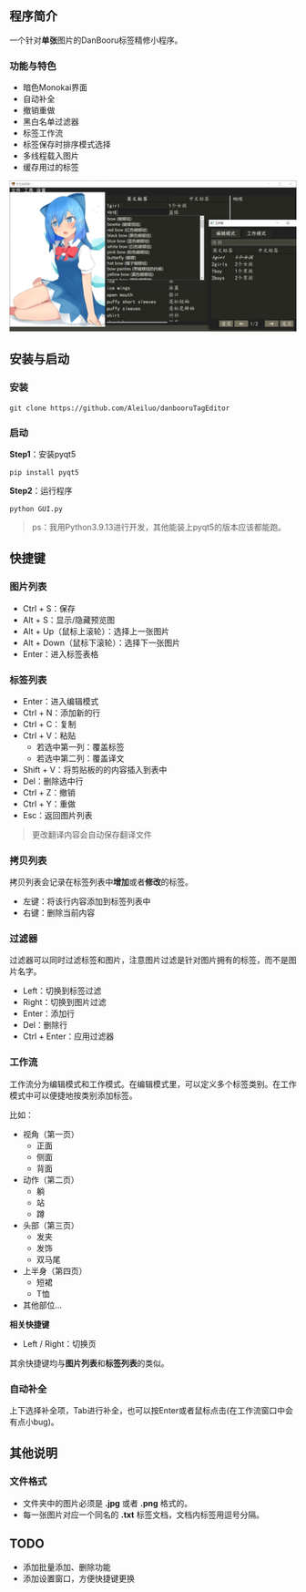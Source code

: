 ## 程序简介
一个针对**单张**图片的DanBooru标签精修小程序。

### 功能与特色
- 暗色Monokai界面
- 自动补全
- 撤销重做
- 黑白名单过滤器
- 标签工作流
- 标签保存时排序模式选择
- 多线程载入图片
- 缓存用过的标签

![](./imgs/display.png)

## 安装与启动

### 安装

```
git clone https://github.com/Aleiluo/danbooruTagEditor
```

### 启动

**Step1**：安装pyqt5

```
pip install pyqt5
```

**Step2**：运行程序

```
python GUI.py
```

> ps：我用Python3.9.13进行开发，其他能装上pyqt5的版本应该都能跑。

## 快捷键

### 图片列表
- Ctrl + S：保存
- Alt + S：显示/隐藏预览图
- Alt + Up（鼠标上滚轮）：选择上一张图片
- Alt + Down（鼠标下滚轮）：选择下一张图片
- Enter：进入标签表格

### 标签列表

- Enter：进入编辑模式
- Ctrl + N：添加新的行
- Ctrl + C：复制
- Ctrl + V：粘贴
  - 若选中第一列：覆盖标签
  - 若选中第二列：覆盖译文
- Shift + V：将剪贴板的的内容插入到表中
- Del：删除选中行
- Ctrl + Z：撤销
- Ctrl + Y：重做
- Esc：返回图片列表

> 更改翻译内容会自动保存翻译文件

### 拷贝列表
拷贝列表会记录在标签列表中**增加**或者**修改**的标签。

- 左键：将该行内容添加到标签列表中
- 右键：删除当前内容

### 过滤器
过滤器可以同时过滤标签和图片，注意图片过滤是针对图片拥有的标签，而不是图片名字。

- Left：切换到标签过滤
- Right：切换到图片过滤
- Enter：添加行
- Del：删除行
- Ctrl + Enter：应用过滤器

### 工作流
工作流分为编辑模式和工作模式。在编辑模式里，可以定义多个标签类别。在工作模式中可以便捷地按类别添加标签。

比如：
- 视角（第一页）
  - 正面
  - 侧面
  - 背面
- 动作（第二页）
  - 躺
  - 站
  - 蹲
- 头部（第三页）
  - 发夹
  - 发饰
  - 双马尾
- 上半身（第四页）
  - 短裙
  - T恤
- 其他部位...

**相关快捷键**

- Left / Right：切换页

其余快捷键均与**图片列表**和**标签列表**的类似。

### 自动补全

上下选择补全项，Tab进行补全，也可以按Enter或者鼠标点击(在工作流窗口中会有点小bug)。

## 其他说明

### 文件格式
- 文件夹中的图片必须是 **.jpg** 或者 **.png** 格式的。
- 每一张图片对应一个同名的 **.txt** 标签文档，文档内标签用逗号分隔。

## TODO

- 添加批量添加、删除功能
- 添加设置窗口，方便快捷键更换
